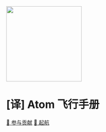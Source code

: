 <img src="https://github-atom-io-herokuapp-com.global.ssl.fastly.net/images/book/cover.png" width="200px" />

# [译] Atom 飞行手册

[:memo: 参与贡献](https://github.com/we-are-translators/atom-flight-manual-chinese/tree/dev)
[:rocket: 起航](#起航)
